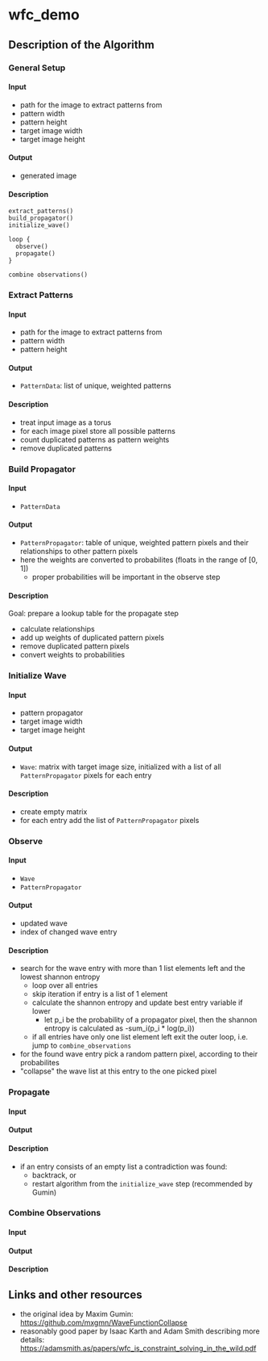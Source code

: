 # wfc_demo

## Description of the Algorithm

### General Setup

#### Input

- path for the image to extract patterns from
- pattern width
- pattern height
- target image width
- target image height

#### Output

- generated image

#### Description

```
extract_patterns()
build_propagator()
initialize_wave()

loop {
  observe()
  propagate()
}

combine observations()
```

### Extract Patterns

#### Input

- path for the image to extract patterns from
- pattern width
- pattern height

#### Output

- `PatternData`: list of unique, weighted patterns

#### Description

- treat input image as a torus
- for each image pixel store all possible patterns
- count duplicated patterns as pattern weights
- remove duplicated patterns

### Build Propagator

#### Input

- `PatternData`

#### Output

- `PatternPropagator`: table of unique, weighted pattern pixels and their relationships to other pattern pixels
- here the weights are converted to probabilites (floats in the range of [0, 1])
  - proper probabilities will be important in the observe step

#### Description

Goal: prepare a lookup table for the propagate step

- calculate relationships
- add up weights of duplicated pattern pixels
- remove duplicated pattern pixels
- convert weights to probabilities

### Initialize Wave

#### Input

- pattern propagator
- target image width
- target image height

#### Output

- `Wave`: matrix with target image size, initialized with a list of all `PatternPropagator` pixels for each entry

#### Description

- create empty matrix
- for each entry add the list of `PatternPropagator` pixels

### Observe

#### Input

- `Wave`
- `PatternPropagator`

#### Output

- updated wave
- index of changed wave entry

#### Description

- search for the wave entry with more than 1 list elements left and the lowest shannon entropy
  - loop over all entries
  - skip iteration if entry is a list of 1 element
  - calculate the shannon entropy and update best entry variable if lower
    - let p_i be the probability of a propagator pixel, then the shannon entropy is calculated as -sum_i(p_i \* log(p_i))
  - if all entries have only one list element left exit the outer loop, i.e. jump to `combine_observations`
- for the found wave entry pick a random pattern pixel, according to their probabilites
- "collapse" the wave list at this entry to the one picked pixel

### Propagate

#### Input

#### Output

#### Description

- if an entry consists of an empty list a contradiction was found:
  - backtrack, or
  - restart algorithm from the `initialize_wave` step (recommended by Gumin)

### Combine Observations

#### Input

#### Output

#### Description

## Links and other resources

- the original idea by Maxim Gumin: https://github.com/mxgmn/WaveFunctionCollapse
- reasonably good paper by Isaac Karth and Adam Smith describing more details: https://adamsmith.as/papers/wfc_is_constraint_solving_in_the_wild.pdf
